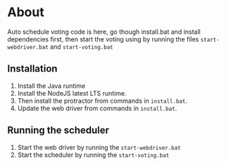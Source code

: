 # About

Auto schedule voting code is here,
go though install.bat and install dependencies first,
then start the voting using by running the files `start-webdriver.bat` and `start-voting.bat`

## Installation

1. Install the Java runtime
2. Install the NodeJS latest LTS runtime.
3. Then install the protractor from commands in `install.bat`.
4. Update the web driver from commands in `install.bat`.

## Running the scheduler

1. Start the web driver by running the `start-webdriver.bat`
2. Start the scheduler by running the `start-voting.bat`
